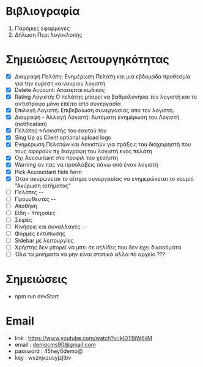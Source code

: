 #  Βιβλιογραφία
1. Παρόμιες εφαρμογές
2. Δήλωση Περι λογοκλοπής


# Σημειώσεις Λειτουργηκότητας
- [x] Διαγραφή Πελάτη: Ενημέρωση Πελάτη και μια εβδομάδα προθεσμία για την ευρεση καινουριου λογιστή
- [x] Delete Account: Απαιτείται κωδικός
- [x] Rating Λογιστή: O πελάτης μπορεί να βαθμολογήσει τον λογιστή και το αντίστροφο μόνο έπειτα από συνεργασία
- [x] Επιλογή Λογιστή: Επιβεβαίωση συνεργασίας από τον λογιστή.
- [x] Διαγραφή - Αλλαγή Λογιστή: Αυτόματη ενημέρωση του Λογιστή.(notification)
- [x] Πελάτης->Λογιστής του εαυτού του
- [x] Sing Up as Client optional upload logo
- [x] Ενημέρωση Πελατών και Λογιστών για πράξεις του διαχειρηστή που τους αφορούν πχ διαγραφη του λογιστή ενος πελάτη
- [x] Οχι Accountant στο προφιλ του χεσήστη
- [x] Warning αν πας να προσλάβεις πάνω από έναν λογιστή
- [x] Pick Accountant hide form
- [x] Όταν ακυρώνεται το αίτημα συνεργασίας να ενημερώνεται το κουμπί "Ακύρωση αιτήματος"
- [ ] Πελάτες --
- [ ] Προμυθευτές --
- [ ] Αποθήκη
- [ ] Είδη - Υπηρσίες
- [ ] Σειρές
- [ ] Κινήσεις και συναλλαγές --
- [ ] Φόρμες εκτύπωσης
- [ ] Sidebar με λειτουργίες
- [ ] Χρήστης δεν μπορεί να μπει σε σελίδες που δεν έχει δικαοόματα
- [ ] Όλα τα μινήματα να μην είναι στατικά αλλά πό αρχείο ???

# Σημειώσεις 
- npm run devStart

# Email 
- link : https://www.youtube.com/watch?v=klDTBiW6iiM
- email : democms90@gmail.com
- password : 45hey0demo@
- key : wsznjxzusyjzjtbv



